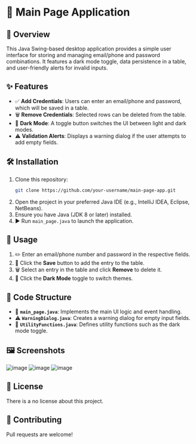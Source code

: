 # 🚀 Main Page Application

## 📌 Overview
This Java Swing-based desktop application provides a simple user interface for storing and managing email/phone and password combinations. It features a dark mode toggle, data persistence in a table, and user-friendly alerts for invalid inputs.

## ✨ Features
- ✅ **Add Credentials**: Users can enter an email/phone and password, which will be saved in a table.
- 🗑️ **Remove Credentials**: Selected rows can be deleted from the table.
- 🌙 **Dark Mode**: A toggle button switches the UI between light and dark modes.
- ⚠️ **Validation Alerts**: Displays a warning dialog if the user attempts to add empty fields.

## 🛠️ Installation
1. Clone this repository:
   ```sh
   git clone https://github.com/your-username/main-page-app.git
   ```
2. Open the project in your preferred Java IDE (e.g., IntelliJ IDEA, Eclipse, NetBeans).
3. Ensure you have Java (JDK 8 or later) installed.
4. ▶️ Run `main_page.java` to launch the application.

## 🎯 Usage
1. ✏️ Enter an email/phone number and password in the respective fields.
2. 💾 Click the **Save** button to add the entry to the table.
3. 🗑️ Select an entry in the table and click **Remove** to delete it.
4. 🌙 Click the **Dark Mode** toggle to switch themes.

## 📂 Code Structure
- 📜 **`main_page.java`**: Implements the main UI logic and event handling.
- ⚠️ **`WarningDialog.java`**: Creates a warning dialog for empty input fields.
- 🔧 **`UtilityFunctions.java`**: Defines utility functions such as the dark mode toggle.

## 🖼️ Screenshots
![image](https://github.com/user-attachments/assets/865959a8-759e-4c7e-8709-9b6f3527a4a0)
![image](https://github.com/user-attachments/assets/380f8aae-9c87-485f-b300-e859e28cbec3)
![image](https://github.com/user-attachments/assets/ae050445-bd49-4672-af85-35b440714586)


## 📜 License
There is a no license about this project.

## 🤝 Contributing
Pull requests are welcome!
